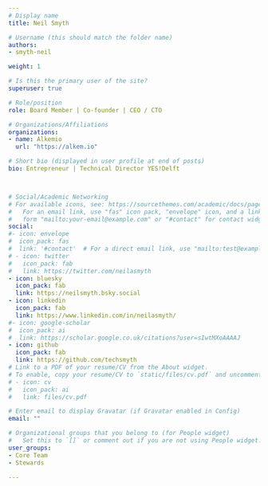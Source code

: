 ```yaml
---
# Display name
title: Neil Smyth

# Username (this should match the folder name)
authors:
- smyth-neil

weight: 1

# Is this the primary user of the site?
superuser: true

# Role/position
role: Board Member | Co-founder | CEO / CTO

# Organizations/Affiliations
organizations:
- name: Alkemio
  url: "https://alkem.io"

# Short bio (displayed in user profile at end of posts)
bio: Entrepreneur | Technical Director YES!Delft



# Social/Academic Networking
# For available icons, see: https://sourcethemes.com/academic/docs/page-builder/#icons
#   For an email link, use "fas" icon pack, "envelope" icon, and a link in the
#   form "mailto:your-email@example.com" or "#contact" for contact widget.
social:
#- icon: envelope
#  icon_pack: fas
#  link: '#contact'  # For a direct email link, use "mailto:test@example.org".
# - icon: twitter
#   icon_pack: fab
#   link: https://twitter.com/neilasmyth
- icon: bluesky
  icon_pack: fab
  link: https://neilsmyth.bsky.social
- icon: linkedin
  icon_pack: fab
  link: https://www.linkedin.com/in/neilasmyth/
#- icon: google-scholar
#  icon_pack: ai
#  link: https://scholar.google.co.uk/citations?user=sIwtMXoAAAAJ
- icon: github
  icon_pack: fab
  link: https://github.com/techsmyth
# Link to a PDF of your resume/CV from the About widget.
# To enable, copy your resume/CV to `static/files/cv.pdf` and uncomment the lines below.
# - icon: cv
#   icon_pack: ai
#   link: files/cv.pdf

# Enter email to display Gravatar (if Gravatar enabled in Config)
email: ""

# Organizational groups that you belong to (for People widget)
#   Set this to `[]` or comment out if you are not using People widget.
user_groups:
- Core Team
- Stewards

---
```






     
